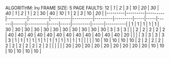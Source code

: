 ALGORITHM: lru
FRAME SIZE: 5
PAGE FAULTS: 12
| *_1_*   | *_2_*   | *_3_*   | *_10_*   |   *_20_* |   *_30_* |   *_40_* |   *_1_* |   *_2_* |   1 |   2 |   30 |   40 |   *_10_* |   1 |   2 |   *_3_* |   10 |   *_20_* |
|---------|---------|---------|----------|----------|----------|----------|---------|---------|-----|-----|------|------|----------|-----|-----|---------|------|----------|
| 1       | 1       | 1       | 1        |        1 |       30 |       30 |      30 |      30 |  30 |  30 |   30 |   30 |       30 |  30 |  30 |       3 |    3 |        3 |
|         | 2       | 2       | 2        |        2 |        2 |       40 |      40 |      40 |  40 |  40 |   40 |   40 |       40 |  40 |  40 |      40 |   40 |       20 |
|         |         | 3       | 3        |        3 |        3 |        3 |       1 |       1 |   1 |   1 |    1 |    1 |        1 |   1 |   1 |       1 |    1 |        1 |
|         |         |         | 10       |       10 |       10 |       10 |      10 |       2 |   2 |   2 |    2 |    2 |        2 |   2 |   2 |       2 |    2 |        2 |
|         |         |         |          |       20 |       20 |       20 |      20 |      20 |  20 |  20 |   20 |   20 |       10 |  10 |  10 |      10 |   10 |       10 |
